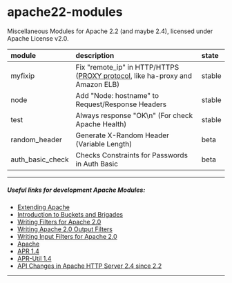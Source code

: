 # apache22-modules

Miscellaneous Modules for Apache 2.2 (and maybe 2.4), licensed under Apache License v2.0.

| module  | description | state |
| :------ | :---------- | :---- |
| myfixip | Fix "remote_ip" in HTTP/HTTPS ([PROXY protocol](http://www.haproxy.org/download/1.5/doc/proxy-protocol.txt), like ha-proxy and Amazon ELB) | stable |
| node    | Add "Node: hostname" to Request/Response Headers | stable |
| test    | Always response "OK\n" (For check Apache Health) | stable |
| random_header | Generate X-Random Header (Variable Length) | beta |
| auth_basic_check | Checks Constraints for Passwords in Auth Basic | beta |

---

##### Useful links for development Apache Modules:

- [Extending Apache](http://www.fmc-modeling.org/category/projects/apache/amp/3_3Extending_Apache.html)
- [Introduction to Buckets and Brigades](http://www.apachetutor.org/dev/brigades)
- [Writing Filters for Apache 2.0](http://www.onlamp.com/pub/a/apache/2001/08/23/apache_2.html)
- [Writing Apache 2.0 Output Filters](http://www.onlamp.com/pub/a/apache/2001/09/13/apache_2.html)
- [Writing Input Filters for Apache 2.0](http://www.onlamp.com/pub/a/apache/2001/09/20/apache_2.html)
- [Apache](http://ci.apache.org/projects/httpd/trunk/doxygen/modules.html)
- [APR 1.4](http://apr.apache.org/docs/apr/1.4/modules.html)
- [APR-Util 1.4](http://apr.apache.org/docs/apr-util/1.4/modules.htm)
- [API Changes in Apache HTTP Server 2.4 since 2.2](http://httpd.apache.org/docs/2.4/developer/new_api_2_4.html)

---
